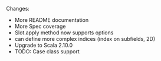 Changes:

* More README documentation
* More Spec coverage
* Slot.apply method now supports options
* can define more complex indices (index on subfields, 2D)
* Upgrade to Scala 2.10.0
* TODO: Case class support